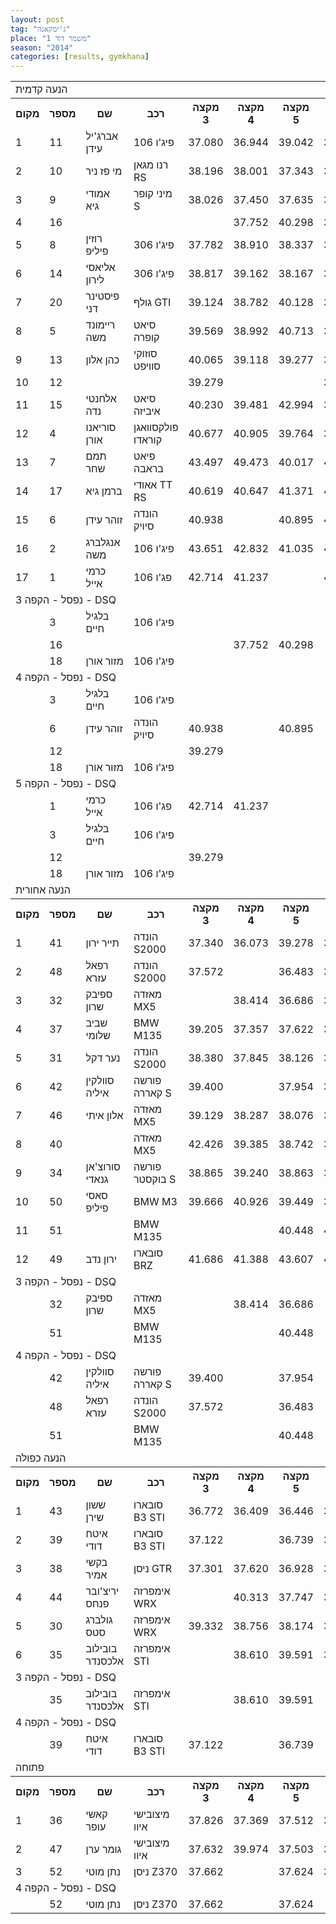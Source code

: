 ```yaml
---
layout: post
tag: "ג'ימקאנה"
place: "משמר דוד 1"
season: "2014"
categories: [results, gymkhana]
---
```


<table class="line_color">
<tr>
    <td colspan="99" class="title_font">הנעה קדמית</td>
</tr>
<tr class="rnkh_bkcolor">
    <th class="rnkh_font">מקום</th>
    <th class="rnkh_font">מספר</th>
    <th class="rnkh_font">שם</th>
    <th class="rnkh_font">רכב</th>
    <th class="rnkh_font">מקצה 3</th>
    <th class="rnkh_font">מקצה 4</th>
    <th class="rnkh_font">מקצה 5</th>
    <th class="rnkh_font">זמן</th>
    <th class="rnkh_font">פער</th>
</tr>
<tr class="rnk_bkcolor">
    <td class="rnk_font">1</td>
    <td class="rnk_font">11</td>
    <td class="rnk_font">אברג'יל עידן</td>
    <td class="rnk_font">פיג'ו 106</td>
    <td class="rnk_font">37.080</td>
    <td class="rnk_font">36.944</td>
    <td class="rnk_font">39.042</td>
    <td class="rnk_font">36.944</td>
    <td class="rnk_font"></td>
</tr>
<tr class="rnk_bkcolor">
    <td class="rnk_font">2</td>
    <td class="rnk_font">10</td>
    <td class="rnk_font">מי פז ניר</td>
    <td class="rnk_font">רנו מגאן RS</td>
    <td class="rnk_font">38.196</td>
    <td class="rnk_font">38.001</td>
    <td class="rnk_font">37.343</td>
    <td class="rnk_font">37.343</td>
    <td class="rnk_font">0.399</td>
</tr>
<tr class="rnk_bkcolor">
    <td class="rnk_font">3</td>
    <td class="rnk_font">9</td>
    <td class="rnk_font">אמודי גיא</td>
    <td class="rnk_font">מיני קופר S</td>
    <td class="rnk_font">38.026</td>
    <td class="rnk_font">37.450</td>
    <td class="rnk_font">37.635</td>
    <td class="rnk_font">37.450</td>
    <td class="rnk_font">0.506</td>
</tr>
<tr class="rnk_bkcolor">
    <td class="rnk_font">4</td>
    <td class="rnk_font">16</td>
    <td class="rnk_font"></td>
    <td class="rnk_font"></td>
    <td class="rnk_font"></td>
    <td class="rnk_font">37.752</td>
    <td class="rnk_font">40.298</td>
    <td class="rnk_font">37.752</td>
    <td class="rnk_font">0.808</td>
</tr>
<tr class="rnk_bkcolor">
    <td class="rnk_font">5</td>
    <td class="rnk_font">8</td>
    <td class="rnk_font">רוזין פיליפ</td>
    <td class="rnk_font">פיג'ו 306</td>
    <td class="rnk_font">37.782</td>
    <td class="rnk_font">38.910</td>
    <td class="rnk_font">38.337</td>
    <td class="rnk_font">37.782</td>
    <td class="rnk_font">0.838</td>
</tr>
<tr class="rnk_bkcolor">
    <td class="rnk_font">6</td>
    <td class="rnk_font">14</td>
    <td class="rnk_font">אליאסי לירון</td>
    <td class="rnk_font">פיג'ו 306</td>
    <td class="rnk_font">38.817</td>
    <td class="rnk_font">39.162</td>
    <td class="rnk_font">38.167</td>
    <td class="rnk_font">38.167</td>
    <td class="rnk_font">1.223</td>
</tr>
<tr class="rnk_bkcolor">
    <td class="rnk_font">7</td>
    <td class="rnk_font">20</td>
    <td class="rnk_font">פיסטינר דני</td>
    <td class="rnk_font">גולף GTI</td>
    <td class="rnk_font">39.124</td>
    <td class="rnk_font">38.782</td>
    <td class="rnk_font">40.128</td>
    <td class="rnk_font">38.782</td>
    <td class="rnk_font">1.838</td>
</tr>
<tr class="rnk_bkcolor">
    <td class="rnk_font">8</td>
    <td class="rnk_font">5</td>
    <td class="rnk_font">ריימונד משה</td>
    <td class="rnk_font">סיאט קופרה</td>
    <td class="rnk_font">39.569</td>
    <td class="rnk_font">38.992</td>
    <td class="rnk_font">40.713</td>
    <td class="rnk_font">38.992</td>
    <td class="rnk_font">2.048</td>
</tr>
<tr class="rnk_bkcolor">
    <td class="rnk_font">9</td>
    <td class="rnk_font">13</td>
    <td class="rnk_font">כהן אלון</td>
    <td class="rnk_font">סוזוקי סוויפט</td>
    <td class="rnk_font">40.065</td>
    <td class="rnk_font">39.118</td>
    <td class="rnk_font">39.277</td>
    <td class="rnk_font">39.118</td>
    <td class="rnk_font">2.174</td>
</tr>
<tr class="rnk_bkcolor">
    <td class="rnk_font">10</td>
    <td class="rnk_font">12</td>
    <td class="rnk_font"></td>
    <td class="rnk_font"></td>
    <td class="rnk_font">39.279</td>
    <td class="rnk_font"></td>
    <td class="rnk_font"></td>
    <td class="rnk_font">39.279</td>
    <td class="rnk_font">2.335</td>
</tr>
<tr class="rnk_bkcolor">
    <td class="rnk_font">11</td>
    <td class="rnk_font">15</td>
    <td class="rnk_font">אלחנטי נדה</td>
    <td class="rnk_font">סיאט איביזה</td>
    <td class="rnk_font">40.230</td>
    <td class="rnk_font">39.481</td>
    <td class="rnk_font">42.994</td>
    <td class="rnk_font">39.481</td>
    <td class="rnk_font">2.537</td>
</tr>
<tr class="rnk_bkcolor">
    <td class="rnk_font">12</td>
    <td class="rnk_font">4</td>
    <td class="rnk_font">סוריאנו אורן</td>
    <td class="rnk_font">פולקסוואגן קוראדו</td>
    <td class="rnk_font">40.677</td>
    <td class="rnk_font">40.905</td>
    <td class="rnk_font">39.764</td>
    <td class="rnk_font">39.764</td>
    <td class="rnk_font">2.820</td>
</tr>
<tr class="rnk_bkcolor">
    <td class="rnk_font">13</td>
    <td class="rnk_font">7</td>
    <td class="rnk_font">תמם שחר</td>
    <td class="rnk_font">פיאט בראבה</td>
    <td class="rnk_font">43.497</td>
    <td class="rnk_font">49.473</td>
    <td class="rnk_font">40.017</td>
    <td class="rnk_font">40.017</td>
    <td class="rnk_font">3.073</td>
</tr>
<tr class="rnk_bkcolor">
    <td class="rnk_font">14</td>
    <td class="rnk_font">17</td>
    <td class="rnk_font">ברמן גיא</td>
    <td class="rnk_font">אאודי TT RS</td>
    <td class="rnk_font">40.619</td>
    <td class="rnk_font">40.647</td>
    <td class="rnk_font">41.371</td>
    <td class="rnk_font">40.619</td>
    <td class="rnk_font">3.675</td>
</tr>
<tr class="rnk_bkcolor">
    <td class="rnk_font">15</td>
    <td class="rnk_font">6</td>
    <td class="rnk_font">זוהר עידן</td>
    <td class="rnk_font">הונדה סיויק</td>
    <td class="rnk_font">40.938</td>
    <td class="rnk_font"></td>
    <td class="rnk_font">40.895</td>
    <td class="rnk_font">40.895</td>
    <td class="rnk_font">3.951</td>
</tr>
<tr class="rnk_bkcolor">
    <td class="rnk_font">16</td>
    <td class="rnk_font">2</td>
    <td class="rnk_font">אנגלברג משה</td>
    <td class="rnk_font">פיג'ו 106</td>
    <td class="rnk_font">43.651</td>
    <td class="rnk_font">42.832</td>
    <td class="rnk_font">41.035</td>
    <td class="rnk_font">41.035</td>
    <td class="rnk_font">4.091</td>
</tr>
<tr class="rnk_bkcolor">
    <td class="rnk_font">17</td>
    <td class="rnk_font">1</td>
    <td class="rnk_font">כרמי אייל</td>
    <td class="rnk_font">פג'ו 106</td>
    <td class="rnk_font">42.714</td>
    <td class="rnk_font">41.237</td>
    <td class="rnk_font"></td>
    <td class="rnk_font">41.237</td>
    <td class="rnk_font">4.293</td>
</tr>
<tr>
    <td colspan="99" class="subtitle_font">נפסל - הקפה 3 - DSQ</td>
</tr>
<tr class="rnk_bkcolor">
    <td class="rnk_font"></td>
    <td class="rnk_font">3</td>
    <td class="rnk_font">בלגיל חיים</td>
    <td class="rnk_font">פיג'ו 106</td>
    <td class="rnk_font"></td>
    <td class="rnk_font"></td>
    <td class="rnk_font"></td>
    <td class="rnk_font"></td>
    <td class="rnk_font"></td>
</tr>
<tr class="rnk_bkcolor">
    <td class="rnk_font"></td>
    <td class="rnk_font">16</td>
    <td class="rnk_font"></td>
    <td class="rnk_font"></td>
    <td class="rnk_font"></td>
    <td class="rnk_font">37.752</td>
    <td class="rnk_font">40.298</td>
    <td class="rnk_font"></td>
    <td class="rnk_font"></td>
</tr>
<tr class="rnk_bkcolor">
    <td class="rnk_font"></td>
    <td class="rnk_font">18</td>
    <td class="rnk_font">מזור אורן</td>
    <td class="rnk_font">פיג'ו 106</td>
    <td class="rnk_font"></td>
    <td class="rnk_font"></td>
    <td class="rnk_font"></td>
    <td class="rnk_font"></td>
    <td class="rnk_font"></td>
</tr>
<tr>
    <td colspan="99" class="subtitle_font">נפסל - הקפה 4 - DSQ</td>
</tr>
<tr class="rnk_bkcolor">
    <td class="rnk_font"></td>
    <td class="rnk_font">3</td>
    <td class="rnk_font">בלגיל חיים</td>
    <td class="rnk_font">פיג'ו 106</td>
    <td class="rnk_font"></td>
    <td class="rnk_font"></td>
    <td class="rnk_font"></td>
    <td class="rnk_font"></td>
    <td class="rnk_font"></td>
</tr>
<tr class="rnk_bkcolor">
    <td class="rnk_font"></td>
    <td class="rnk_font">6</td>
    <td class="rnk_font">זוהר עידן</td>
    <td class="rnk_font">הונדה סיויק</td>
    <td class="rnk_font">40.938</td>
    <td class="rnk_font"></td>
    <td class="rnk_font">40.895</td>
    <td class="rnk_font"></td>
    <td class="rnk_font"></td>
</tr>
<tr class="rnk_bkcolor">
    <td class="rnk_font"></td>
    <td class="rnk_font">12</td>
    <td class="rnk_font"></td>
    <td class="rnk_font"></td>
    <td class="rnk_font">39.279</td>
    <td class="rnk_font"></td>
    <td class="rnk_font"></td>
    <td class="rnk_font"></td>
    <td class="rnk_font"></td>
</tr>
<tr class="rnk_bkcolor">
    <td class="rnk_font"></td>
    <td class="rnk_font">18</td>
    <td class="rnk_font">מזור אורן</td>
    <td class="rnk_font">פיג'ו 106</td>
    <td class="rnk_font"></td>
    <td class="rnk_font"></td>
    <td class="rnk_font"></td>
    <td class="rnk_font"></td>
    <td class="rnk_font"></td>
</tr>
<tr>
    <td colspan="99" class="subtitle_font">נפסל - הקפה 5 - DSQ</td>
</tr>
<tr class="rnk_bkcolor">
    <td class="rnk_font"></td>
    <td class="rnk_font">1</td>
    <td class="rnk_font">כרמי אייל</td>
    <td class="rnk_font">פג'ו 106</td>
    <td class="rnk_font">42.714</td>
    <td class="rnk_font">41.237</td>
    <td class="rnk_font"></td>
    <td class="rnk_font"></td>
    <td class="rnk_font"></td>
</tr>
<tr class="rnk_bkcolor">
    <td class="rnk_font"></td>
    <td class="rnk_font">3</td>
    <td class="rnk_font">בלגיל חיים</td>
    <td class="rnk_font">פיג'ו 106</td>
    <td class="rnk_font"></td>
    <td class="rnk_font"></td>
    <td class="rnk_font"></td>
    <td class="rnk_font"></td>
    <td class="rnk_font"></td>
</tr>
<tr class="rnk_bkcolor">
    <td class="rnk_font"></td>
    <td class="rnk_font">12</td>
    <td class="rnk_font"></td>
    <td class="rnk_font"></td>
    <td class="rnk_font">39.279</td>
    <td class="rnk_font"></td>
    <td class="rnk_font"></td>
    <td class="rnk_font"></td>
    <td class="rnk_font"></td>
</tr>
<tr class="rnk_bkcolor">
    <td class="rnk_font"></td>
    <td class="rnk_font">18</td>
    <td class="rnk_font">מזור אורן</td>
    <td class="rnk_font">פיג'ו 106</td>
    <td class="rnk_font"></td>
    <td class="rnk_font"></td>
    <td class="rnk_font"></td>
    <td class="rnk_font"></td>
    <td class="rnk_font"></td>
</tr>
<tr>
    <td colspan="99" class="title_font">הנעה אחורית</td>
</tr>
<tr class="rnkh_bkcolor">
    <th class="rnkh_font">מקום</th>
    <th class="rnkh_font">מספר</th>
    <th class="rnkh_font">שם</th>
    <th class="rnkh_font">רכב</th>
    <th class="rnkh_font">מקצה 3</th>
    <th class="rnkh_font">מקצה 4</th>
    <th class="rnkh_font">מקצה 5</th>
    <th class="rnkh_font">זמן</th>
    <th class="rnkh_font">פער</th>
</tr>
<tr class="rnk_bkcolor">
    <td class="rnk_font">1</td>
    <td class="rnk_font">41</td>
    <td class="rnk_font">תייר ירון</td>
    <td class="rnk_font">הונדה S2000</td>
    <td class="rnk_font">37.340</td>
    <td class="rnk_font">36.073</td>
    <td class="rnk_font">39.278</td>
    <td class="rnk_font">36.073</td>
    <td class="rnk_font"></td>
</tr>
<tr class="rnk_bkcolor">
    <td class="rnk_font">2</td>
    <td class="rnk_font">48</td>
    <td class="rnk_font">רפאל עזרא</td>
    <td class="rnk_font">הונדה S2000</td>
    <td class="rnk_font">37.572</td>
    <td class="rnk_font"></td>
    <td class="rnk_font">36.483</td>
    <td class="rnk_font">36.483</td>
    <td class="rnk_font">0.410</td>
</tr>
<tr class="rnk_bkcolor">
    <td class="rnk_font">3</td>
    <td class="rnk_font">32</td>
    <td class="rnk_font">ספיבק שרון</td>
    <td class="rnk_font">מאזדה MX5</td>
    <td class="rnk_font"></td>
    <td class="rnk_font">38.414</td>
    <td class="rnk_font">36.686</td>
    <td class="rnk_font">36.686</td>
    <td class="rnk_font">0.613</td>
</tr>
<tr class="rnk_bkcolor">
    <td class="rnk_font">4</td>
    <td class="rnk_font">37</td>
    <td class="rnk_font">שביב שלומי</td>
    <td class="rnk_font">BMW M135</td>
    <td class="rnk_font">39.205</td>
    <td class="rnk_font">37.357</td>
    <td class="rnk_font">37.622</td>
    <td class="rnk_font">37.357</td>
    <td class="rnk_font">1.284</td>
</tr>
<tr class="rnk_bkcolor">
    <td class="rnk_font">5</td>
    <td class="rnk_font">31</td>
    <td class="rnk_font">נער דקל</td>
    <td class="rnk_font">הונדה S2000</td>
    <td class="rnk_font">38.380</td>
    <td class="rnk_font">37.845</td>
    <td class="rnk_font">38.126</td>
    <td class="rnk_font">37.845</td>
    <td class="rnk_font">1.772</td>
</tr>
<tr class="rnk_bkcolor">
    <td class="rnk_font">6</td>
    <td class="rnk_font">42</td>
    <td class="rnk_font">סוולקין איליה</td>
    <td class="rnk_font">פורשה קאררה S</td>
    <td class="rnk_font">39.400</td>
    <td class="rnk_font"></td>
    <td class="rnk_font">37.954</td>
    <td class="rnk_font">37.954</td>
    <td class="rnk_font">1.881</td>
</tr>
<tr class="rnk_bkcolor">
    <td class="rnk_font">7</td>
    <td class="rnk_font">46</td>
    <td class="rnk_font">אלון איתי</td>
    <td class="rnk_font">מאזדה MX5</td>
    <td class="rnk_font">39.129</td>
    <td class="rnk_font">38.287</td>
    <td class="rnk_font">38.076</td>
    <td class="rnk_font">38.076</td>
    <td class="rnk_font">2.003</td>
</tr>
<tr class="rnk_bkcolor">
    <td class="rnk_font">8</td>
    <td class="rnk_font">40</td>
    <td class="rnk_font"></td>
    <td class="rnk_font">מאזדה MX5</td>
    <td class="rnk_font">42.426</td>
    <td class="rnk_font">39.385</td>
    <td class="rnk_font">38.742</td>
    <td class="rnk_font">38.742</td>
    <td class="rnk_font">2.669</td>
</tr>
<tr class="rnk_bkcolor">
    <td class="rnk_font">9</td>
    <td class="rnk_font">34</td>
    <td class="rnk_font">סורוצ'אן גנאדי</td>
    <td class="rnk_font">פורשה בוקסטר S</td>
    <td class="rnk_font">38.865</td>
    <td class="rnk_font">39.240</td>
    <td class="rnk_font">38.863</td>
    <td class="rnk_font">38.863</td>
    <td class="rnk_font">2.790</td>
</tr>
<tr class="rnk_bkcolor">
    <td class="rnk_font">10</td>
    <td class="rnk_font">50</td>
    <td class="rnk_font">סאסי פיליפ</td>
    <td class="rnk_font">BMW M3</td>
    <td class="rnk_font">39.666</td>
    <td class="rnk_font">40.926</td>
    <td class="rnk_font">39.449</td>
    <td class="rnk_font">39.449</td>
    <td class="rnk_font">3.376</td>
</tr>
<tr class="rnk_bkcolor">
    <td class="rnk_font">11</td>
    <td class="rnk_font">51</td>
    <td class="rnk_font"></td>
    <td class="rnk_font">BMW M135</td>
    <td class="rnk_font"></td>
    <td class="rnk_font"></td>
    <td class="rnk_font">40.448</td>
    <td class="rnk_font">40.448</td>
    <td class="rnk_font">4.375</td>
</tr>
<tr class="rnk_bkcolor">
    <td class="rnk_font">12</td>
    <td class="rnk_font">49</td>
    <td class="rnk_font">ירון נדב</td>
    <td class="rnk_font">סובארו BRZ</td>
    <td class="rnk_font">41.686</td>
    <td class="rnk_font">41.388</td>
    <td class="rnk_font">43.607</td>
    <td class="rnk_font">41.388</td>
    <td class="rnk_font">5.315</td>
</tr>
<tr>
    <td colspan="99" class="subtitle_font">נפסל - הקפה 3 - DSQ</td>
</tr>
<tr class="rnk_bkcolor">
    <td class="rnk_font"></td>
    <td class="rnk_font">32</td>
    <td class="rnk_font">ספיבק שרון</td>
    <td class="rnk_font">מאזדה MX5</td>
    <td class="rnk_font"></td>
    <td class="rnk_font">38.414</td>
    <td class="rnk_font">36.686</td>
    <td class="rnk_font"></td>
    <td class="rnk_font"></td>
</tr>
<tr class="rnk_bkcolor">
    <td class="rnk_font"></td>
    <td class="rnk_font">51</td>
    <td class="rnk_font"></td>
    <td class="rnk_font">BMW M135</td>
    <td class="rnk_font"></td>
    <td class="rnk_font"></td>
    <td class="rnk_font">40.448</td>
    <td class="rnk_font"></td>
    <td class="rnk_font"></td>
</tr>
<tr>
    <td colspan="99" class="subtitle_font">נפסל - הקפה 4 - DSQ</td>
</tr>
<tr class="rnk_bkcolor">
    <td class="rnk_font"></td>
    <td class="rnk_font">42</td>
    <td class="rnk_font">סוולקין איליה</td>
    <td class="rnk_font">פורשה קאררה S</td>
    <td class="rnk_font">39.400</td>
    <td class="rnk_font"></td>
    <td class="rnk_font">37.954</td>
    <td class="rnk_font"></td>
    <td class="rnk_font"></td>
</tr>
<tr class="rnk_bkcolor">
    <td class="rnk_font"></td>
    <td class="rnk_font">48</td>
    <td class="rnk_font">רפאל עזרא</td>
    <td class="rnk_font">הונדה S2000</td>
    <td class="rnk_font">37.572</td>
    <td class="rnk_font"></td>
    <td class="rnk_font">36.483</td>
    <td class="rnk_font"></td>
    <td class="rnk_font"></td>
</tr>
<tr class="rnk_bkcolor">
    <td class="rnk_font"></td>
    <td class="rnk_font">51</td>
    <td class="rnk_font"></td>
    <td class="rnk_font">BMW M135</td>
    <td class="rnk_font"></td>
    <td class="rnk_font"></td>
    <td class="rnk_font">40.448</td>
    <td class="rnk_font"></td>
    <td class="rnk_font"></td>
</tr>
<tr>
    <td colspan="99" class="title_font">הנעה כפולה</td>
</tr>
<tr class="rnkh_bkcolor">
    <th class="rnkh_font">מקום</th>
    <th class="rnkh_font">מספר</th>
    <th class="rnkh_font">שם</th>
    <th class="rnkh_font">רכב</th>
    <th class="rnkh_font">מקצה 3</th>
    <th class="rnkh_font">מקצה 4</th>
    <th class="rnkh_font">מקצה 5</th>
    <th class="rnkh_font">זמן</th>
    <th class="rnkh_font">פער</th>
</tr>
<tr class="rnk_bkcolor">
    <td class="rnk_font">1</td>
    <td class="rnk_font">43</td>
    <td class="rnk_font">ששון שירן</td>
    <td class="rnk_font">סובארו B3 STI</td>
    <td class="rnk_font">36.772</td>
    <td class="rnk_font">36.409</td>
    <td class="rnk_font">36.446</td>
    <td class="rnk_font">36.409</td>
    <td class="rnk_font"></td>
</tr>
<tr class="rnk_bkcolor">
    <td class="rnk_font">2</td>
    <td class="rnk_font">39</td>
    <td class="rnk_font">איטח דודי</td>
    <td class="rnk_font">סובארו B3 STI</td>
    <td class="rnk_font">37.122</td>
    <td class="rnk_font"></td>
    <td class="rnk_font">36.739</td>
    <td class="rnk_font">36.739</td>
    <td class="rnk_font">0.330</td>
</tr>
<tr class="rnk_bkcolor">
    <td class="rnk_font">3</td>
    <td class="rnk_font">38</td>
    <td class="rnk_font">בקשי אמיר</td>
    <td class="rnk_font">ניסן GTR</td>
    <td class="rnk_font">37.301</td>
    <td class="rnk_font">37.620</td>
    <td class="rnk_font">36.928</td>
    <td class="rnk_font">36.928</td>
    <td class="rnk_font">0.519</td>
</tr>
<tr class="rnk_bkcolor">
    <td class="rnk_font">4</td>
    <td class="rnk_font">44</td>
    <td class="rnk_font">יריצ'ובר פנחס</td>
    <td class="rnk_font">אימפרזה WRX</td>
    <td class="rnk_font"></td>
    <td class="rnk_font">40.313</td>
    <td class="rnk_font">37.747</td>
    <td class="rnk_font">37.747</td>
    <td class="rnk_font">1.338</td>
</tr>
<tr class="rnk_bkcolor">
    <td class="rnk_font">5</td>
    <td class="rnk_font">30</td>
    <td class="rnk_font">גולברג סטס</td>
    <td class="rnk_font">אימפרזה WRX</td>
    <td class="rnk_font">39.332</td>
    <td class="rnk_font">38.756</td>
    <td class="rnk_font">38.174</td>
    <td class="rnk_font">38.174</td>
    <td class="rnk_font">1.765</td>
</tr>
<tr class="rnk_bkcolor">
    <td class="rnk_font">6</td>
    <td class="rnk_font">35</td>
    <td class="rnk_font">בובילוב אלכסנדר</td>
    <td class="rnk_font">אימפרזה STI</td>
    <td class="rnk_font"></td>
    <td class="rnk_font">38.610</td>
    <td class="rnk_font">39.591</td>
    <td class="rnk_font">38.610</td>
    <td class="rnk_font">2.201</td>
</tr>
<tr>
    <td colspan="99" class="subtitle_font">נפסל - הקפה 3 - DSQ</td>
</tr>
<tr class="rnk_bkcolor">
    <td class="rnk_font"></td>
    <td class="rnk_font">35</td>
    <td class="rnk_font">בובילוב אלכסנדר</td>
    <td class="rnk_font">אימפרזה STI</td>
    <td class="rnk_font"></td>
    <td class="rnk_font">38.610</td>
    <td class="rnk_font">39.591</td>
    <td class="rnk_font"></td>
    <td class="rnk_font"></td>
</tr>
<tr>
    <td colspan="99" class="subtitle_font">נפסל - הקפה 4 - DSQ</td>
</tr>
<tr class="rnk_bkcolor">
    <td class="rnk_font"></td>
    <td class="rnk_font">39</td>
    <td class="rnk_font">איטח דודי</td>
    <td class="rnk_font">סובארו B3 STI</td>
    <td class="rnk_font">37.122</td>
    <td class="rnk_font"></td>
    <td class="rnk_font">36.739</td>
    <td class="rnk_font"></td>
    <td class="rnk_font"></td>
</tr>
<tr>
    <td colspan="99" class="title_font">פתוחה</td>
</tr>
<tr class="rnkh_bkcolor">
    <th class="rnkh_font">מקום</th>
    <th class="rnkh_font">מספר</th>
    <th class="rnkh_font">שם</th>
    <th class="rnkh_font">רכב</th>
    <th class="rnkh_font">מקצה 3</th>
    <th class="rnkh_font">מקצה 4</th>
    <th class="rnkh_font">מקצה 5</th>
    <th class="rnkh_font">זמן</th>
    <th class="rnkh_font">פער</th>
</tr>
<tr class="rnk_bkcolor">
    <td class="rnk_font">1</td>
    <td class="rnk_font">36</td>
    <td class="rnk_font">קאשי עופר</td>
    <td class="rnk_font">מיצובישי איוו</td>
    <td class="rnk_font">37.826</td>
    <td class="rnk_font">37.369</td>
    <td class="rnk_font">37.512</td>
    <td class="rnk_font">37.369</td>
    <td class="rnk_font"></td>
</tr>
<tr class="rnk_bkcolor">
    <td class="rnk_font">2</td>
    <td class="rnk_font">47</td>
    <td class="rnk_font">גומר ערן</td>
    <td class="rnk_font">מיצובישי איוו</td>
    <td class="rnk_font">37.632</td>
    <td class="rnk_font">39.974</td>
    <td class="rnk_font">37.503</td>
    <td class="rnk_font">37.503</td>
    <td class="rnk_font">0.134</td>
</tr>
<tr class="rnk_bkcolor">
    <td class="rnk_font">3</td>
    <td class="rnk_font">52</td>
    <td class="rnk_font">נתן מוטי</td>
    <td class="rnk_font">ניסן Z370</td>
    <td class="rnk_font">37.662</td>
    <td class="rnk_font"></td>
    <td class="rnk_font">37.624</td>
    <td class="rnk_font">37.624</td>
    <td class="rnk_font">0.255</td>
</tr>
<tr>
    <td colspan="99" class="subtitle_font">נפסל - הקפה 4 - DSQ</td>
</tr>
<tr class="rnk_bkcolor">
    <td class="rnk_font"></td>
    <td class="rnk_font">52</td>
    <td class="rnk_font">נתן מוטי</td>
    <td class="rnk_font">ניסן Z370</td>
    <td class="rnk_font">37.662</td>
    <td class="rnk_font"></td>
    <td class="rnk_font">37.624</td>
    <td class="rnk_font"></td>
    <td class="rnk_font"></td>
</tr>
</table>
